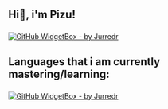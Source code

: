 <h2 align="left">Hi👋, i'm Pizu!</h2>

###

[![GitHub WidgetBox - by Jurredr](https://github-widgetbox.vercel.app/api/profile?username=xPizu&data=followers,repositories,stars,commits)](https://github.com/Jurredr/github-widgetbox)

###

<h2 align="left">Languages that i am currently mastering/learning:</h2>

###

[![GitHub WidgetBox - by Jurredr](https://github-widgetbox.vercel.app/api/skills?languages=js,html,css,c,lua)](https://github.com/Jurredr/github-widgetbox)

###
